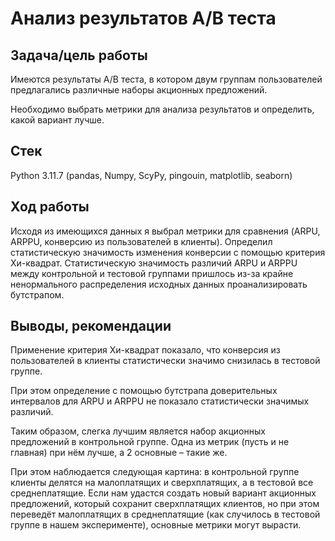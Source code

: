 # Анализ результатов A/B теста
## Задача/цель работы
Имеются результаты A/B теста, в котором двум группам пользователей предлагались различные наборы акционных предложений.

Необходимо выбрать метрики для анализа результатов и определить, какой вариант лучше.

## Стек
Python 3.11.7 (pandas, Numpy, ScyPy, pingouin, matplotlib, seaborn)

## Ход работы
Исходя из имеющихся данных я выбрал метрики для сравнения (ARPU, ARPPU, конверсию из пользователей в клиенты). Определил статистическую значимость изменения конверсии с помощью критерия Хи-квадрат. Статистическую значимость различий ARPU и ARPPU между контрольной и тестовой группами пришлось из-за крайне ненормального распределения исходных данных проанализировать бутстрапом.

## Выводы, рекомендации
Применение критерия Хи-квадрат показало, что конверсия из пользователей в клиенты статистически значимо снизилась в тестовой группе.

При этом определение с помощью бутстрапа доверительных интервалов для ARPU и ARPPU не показало статистически значимых различий.

Таким образом, слегка лучшим является набор акционных предложений в контрольной группе. Одна из метрик (пусть и не главная) при нём лучше, а 2 основные – такие же.

При этом наблюдается следующая картина: в контрольной группе клиенты делятся на малоплатящих и сверхплатящих, а в тестовой все среднеплатящие. Если нам удастся создать новый вариант акционных предложений, который сохранит сверхплатящих клиентов, но при этом переведёт малоплатящих в среднеплатящие (как случилось в тестовой группе в нашем эксперименте), основные метрики могут вырасти.
